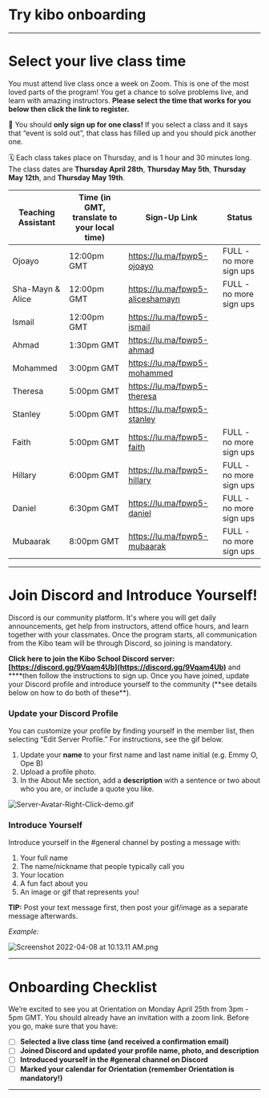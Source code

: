 # Try kibo onboarding

---

# Select your live class time

You must attend live class once a week on Zoom. This is one of the most loved parts of the program! You get a chance to solve problems live, and learn with amazing instructors. **Please select the time that works for you below then click the link to register.**

<aside>

📢 You should **only sign up for one class!** If you select a class and it says that “event is sold out”, that class has filled up and you should pick another one.

</aside>

<aside>

🗓️ Each class takes place on Thursday, and is 1 hour and 30 minutes long. The class dates are **Thursday April 28th**, **Thursday May 5th**, **Thursday May 12th**, and **Thursday May 19th**.

</aside>

| Teaching Assistant | Time (in GMT, translate to your local time) | Sign-Up Link                     | Status                  |
| ------------------ | ------------------------------------------- | -------------------------------- | ----------------------- |
| Ojoayo             | 12:00pm GMT                                 | https://lu.ma/fpwp5-ojoayo       | FULL - no more sign ups |
| Sha-Mayn & Alice   | 12:00pm GMT                                 | https://lu.ma/fpwp5-aliceshamayn | FULL - no more sign ups |
| Ismail             | 12:00pm GMT                                 | https://lu.ma/fpwp5-ismail       |                         |
| Ahmad              | 1:30pm GMT                                  | https://lu.ma/fpwp5-ahmad        |                         |
| Mohammed           | 3:00pm GMT                                  | https://lu.ma/fpwp5-mohammed     |                         |
| Theresa            | 5:00pm GMT                                  | https://lu.ma/fpwp5-theresa      |                         |
| Stanley            | 5:00pm GMT                                  | https://lu.ma/fpwp5-stanley      |                         |
| Faith              | 5:00pm GMT                                  | https://lu.ma/fpwp5-faith        | FULL - no more sign ups |
| Hillary            | 6:00pm GMT                                  | https://lu.ma/fpwp5-hillary      | FULL - no more sign ups |
| Daniel             | 6:30pm GMT                                  | https://lu.ma/fpwp5-daniel       | FULL - no more sign ups |
| Mubaarak           | 8:00pm GMT                                  | https://lu.ma/fpwp5-mubaarak     | FULL - no more sign ups |

---

# Join Discord and Introduce Yourself!

Discord is our community platform. It's where you will get daily announcements, get help from instructors, attend office hours, and learn together with your classmates. Once the program starts, all communication from the Kibo team will be through Discord, so joining is mandatory.

**Click here to join the Kibo School Discord server: [https://discord.gg/9Vqam4Ub](https://discord.gg/9Vqam4Ub)** and \***\*then follow the instructions to sign up. Once you have joined, update your Discord profile and introduce yourself to the community (**see details below on how to do both of these\*\*).

### **Update your Discord Profile**

You can customize your profile by finding yourself in the member list, then selecting “Edit Server Profile.” For instructions, see the gif below.

1. Update your **name** to your first name and last name initial (e.g. Emmy O, Ope B)
2. Upload a profile photo.
3. In the About Me section, add a **description** with a sentence or two about who you are, or include a quote you like.

![Server-Avatar-Right-Click-demo.gif](/future-proof-with-python/try-kibo-onboarding/server-avatar-right-click-demo.gif)

### Introduce Yourself

Introduce yourself in the #general channel by posting a message with:

1. Your full name
2. The name/nickname that people typically call you
3. Your location
4. A fun fact about you
5. An image or gif that represents you!

**TIP:** Post your text message first, then post your gif/image as a separate message afterwards.

_Example:_

![Screenshot 2022-04-08 at 10.13.11 AM.png](/future-proof-with-python/try-kibo-onboarding/screenshot-2022-04-08-at-10.13.11-am.png)

---

# Onboarding Checklist

We’re excited to see you at Orientation on Monday April 25th from 3pm - 5pm GMT. You should already have an invitation with a zoom link. Before you go, make sure that you have:

- [ ] **Selected a live class time (and received a confirmation email)**
- [ ] **Joined Discord and updated your profile name, photo, and description**
- [ ] **Introduced yourself in the #general channel on Discord**
- [ ] **Marked your calendar for Orientation (remember Orientation is mandatory!)**

---
